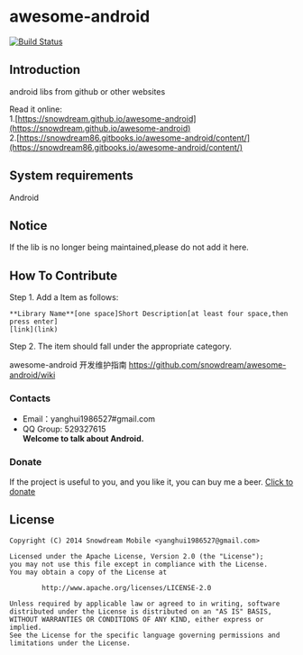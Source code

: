 # awesome-android
[![Build Status](https://travis-ci.org/snowdream/awesome-android.svg?branch=master)](https://travis-ci.org/snowdream/awesome-android)

## Introduction
android libs from github or other websites 

Read it online:       
1.[https://snowdream.github.io/awesome-android](https://snowdream.github.io/awesome-android)             
2.[https://snowdream86.gitbooks.io/awesome-android/content/](https://snowdream86.gitbooks.io/awesome-android/content/)

## System requirements
Android

## Notice
If the lib is no longer being maintained,please do not add it here.

## How To Contribute
Step 1. Add a Item as follows:
```
**Library Name**[one space]Short Description[at least four space,then press enter]
[link](link)
```

Step 2. The item should fall under the appropriate category.

awesome-android 开发维护指南 https://github.com/snowdream/awesome-android/wiki

### Contacts
* Email：yanghui1986527#gmail.com
* QQ Group: 529327615      
**Welcome to talk about Android.**

### Donate
If the project is useful to you, and you like it, you can buy me a beer. 
[Click to donate](Donate.md)

## License
```
Copyright (C) 2014 Snowdream Mobile <yanghui1986527@gmail.com>

Licensed under the Apache License, Version 2.0 (the "License");
you may not use this file except in compliance with the License.
You may obtain a copy of the License at

        http://www.apache.org/licenses/LICENSE-2.0

Unless required by applicable law or agreed to in writing, software
distributed under the License is distributed on an "AS IS" BASIS,
WITHOUT WARRANTIES OR CONDITIONS OF ANY KIND, either express or implied.
See the License for the specific language governing permissions and
limitations under the License.
```
